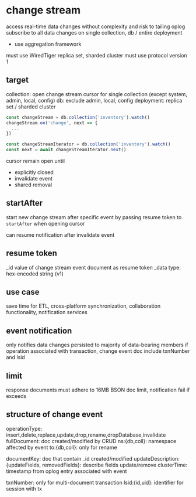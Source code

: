# change stream
access real-time data changes without complexity and risk to tailing oplog
subscribe to all data changes on single collection, db / entire deployment
- use aggregation framework

must use WiredTiger
replica set, sharded cluster must use protocol version 1

## target
collection: open change stream cursor for single collection (except system, admin, local, config)
db: exclude admin, local, config
deployment: replica set / sharded cluster

```js
const changeStream = db.collection('inventory').watch()
changeStream.on('change', next => {
  ...
})

const changeStreamIterator = db.collection('inventory').watch()
const next = await changeStreamIterator.next()
```
cursor remain open until 
  - explicitly closed
  - invalidate event 
  - shared removal

## startAfter
start new change stream after specific event
by passing resume token to `startAfter` when opening cursor

can resume notification after invalidate event 

## resume token
_id value of change stream event document as resume token
_data type: hex-encoded string (v1)

## use case
save time for ETL, cross-platform synchronization, collaboration functionality, notification services

## event notification
only notifies data changes persisted to majority of data-bearing members
if operation associated with transaction, change event doc include txnNumber and lsid

## limit
response documents must adhere to 16MB BSON doc limit, notification fail if exceeds

## structure of change event
operationType: insert,delete,replace,update,drop,rename,dropDatabase,invalidate
fullDocument: doc created/modified by CRUD
ns:{db,coll}: namespace affected by event
to:{db,coll}: only for rename

documentKey: doc that contain _id created/modified 
updateDescription: {updateFields, removedFields}: describe fields update/remove
clusterTime: timestamp from oplog entry associated with event

txnNumber: only for multi-document transaction
lsid:{id,uid}: identifier for session with tx














